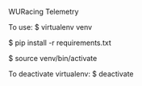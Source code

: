 WURacing Telemetry

To use:
$ virtualenv venv

$ pip install -r requirements.txt

$ source venv/bin/activate

To deactivate virtualenv:
$ deactivate
